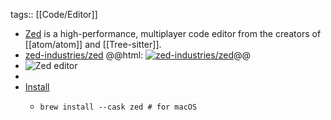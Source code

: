 tags:: [[Code/Editor]]

- [Zed](https://zed.dev/) is a high-performance, multiplayer code editor from the creators of [[atom/atom]] and [[Tree-sitter]].
- [zed-industries/zed](https://github.com/zed-industries/zed)
  @@html: <a href="https://github.com/zed-industries/zed/"><img src="https://github-readme-stats-astronomer.vercel.app/api/pin/?username=zed-industries&repo=zed&theme=tokyonight" alt="zed-industries/zed"/></a>@@
- ![Zed editor](https://zed.dev/_next/image?url=%2F_next%2Fstatic%2Fmedia%2Flanguage-aware.147d5036.png&w=3840&q=75)
-
- [Install](https://zed.dev/docs/linux#installing-via-a-package-manager)
	- ```shell
	  brew install --cask zed # for macOS
	  ```